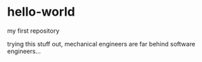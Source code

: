 # hello-world
my first repository

trying this stuff out, mechanical engineers are far behind software engineers...
